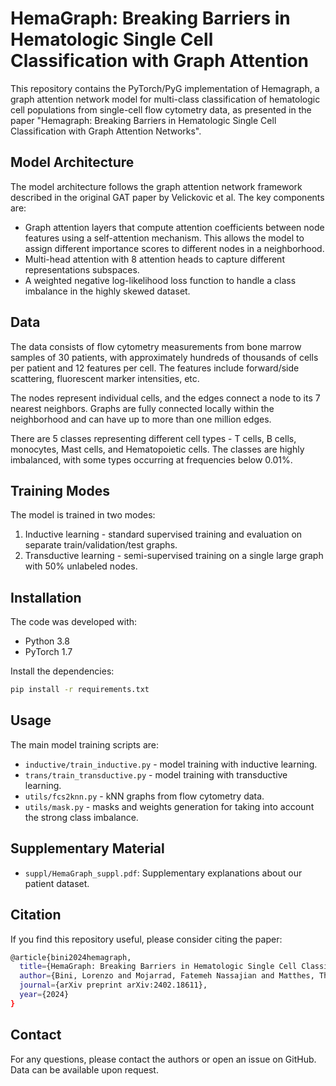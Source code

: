 # HemaGraph: Breaking Barriers in Hematologic Single Cell Classification with Graph Attention

This repository contains the PyTorch/PyG implementation of Hemagraph, a graph attention network model for multi-class classification of hematologic cell populations from single-cell flow cytometry data, as presented in the paper "Hemagraph: Breaking Barriers in Hematologic Single Cell Classification with Graph Attention Networks".

## Model Architecture

The model architecture follows the graph attention network framework described in the original GAT paper by Velickovic et al. The key components are:

- Graph attention layers that compute attention coefficients between node features using a self-attention mechanism. This allows the model to assign different importance scores to different nodes in a neighborhood.
- Multi-head attention with 8 attention heads to capture different representations subspaces.
- A weighted negative log-likelihood loss function to handle a class imbalance in the highly skewed dataset.

## Data

The data consists of flow cytometry measurements from bone marrow samples of 30 patients, with approximately hundreds of thousands of cells per patient and 12 features per cell. The features include forward/side scattering, fluorescent marker intensities, etc.

The nodes represent individual cells, and the edges connect a node to its 7 nearest neighbors. Graphs are fully connected locally within the neighborhood and can have up to more than one million edges.

There are 5 classes representing different cell types - T cells, B cells, monocytes, Mast cells, and Hematopoietic cells. The classes are highly imbalanced, with some types occurring at frequencies below 0.01%.

## Training Modes

The model is trained in two modes:

1. Inductive learning - standard supervised training and evaluation on separate train/validation/test graphs.
2. Transductive learning - semi-supervised training on a single large graph with 50% unlabeled nodes.

## Installation

The code was developed with:

- Python 3.8
- PyTorch 1.7

Install the dependencies:

```bash
pip install -r requirements.txt
```

## Usage

The main model training scripts are:

- `inductive/train_inductive.py` - model training with inductive learning.
- `trans/train_transductive.py` - model training with transductive learning.
- `utils/fcs2knn.py` - kNN graphs from flow cytometry data.
- `utils/mask.py` - masks and weights generation for taking into account the strong class imbalance.

## Supplementary Material
- `suppl/HemaGraph_suppl.pdf`: Supplementary explanations about our patient dataset.

## Citation
If you find this repository useful, please consider citing the paper:

```bash
@article{bini2024hemagraph,
  title={HemaGraph: Breaking Barriers in Hematologic Single Cell Classification with Graph Attention},
  author={Bini, Lorenzo and Mojarrad, Fatemeh Nassajian and Matthes, Thomas and Marchand-Maillet, St{\'e}phane},
  journal={arXiv preprint arXiv:2402.18611},
  year={2024}
}
```

## Contact

For any questions, please contact the authors or open an issue on GitHub. Data can be available upon request.
